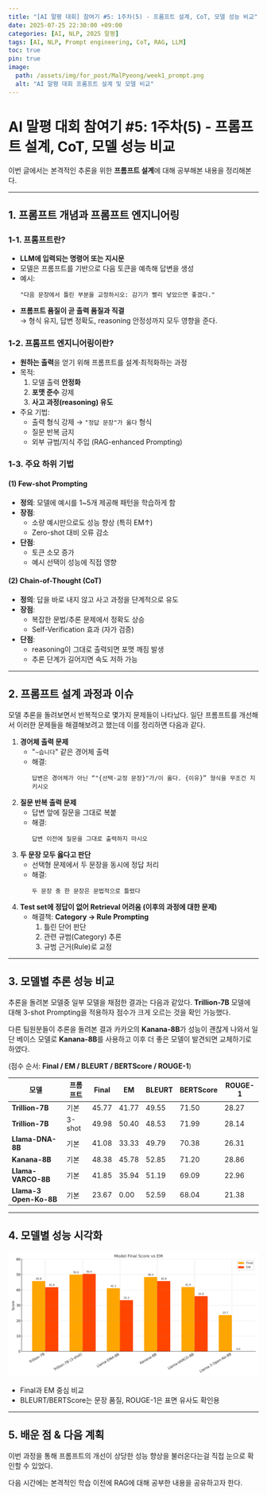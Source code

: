 ```yaml
---
title: "[AI 말평 대회] 참여기 #5: 1주차(5) - 프롬프트 설계, CoT, 모델 성능 비교"
date: 2025-07-25 22:30:00 +09:00
categories: [AI, NLP, 2025 말평]
tags: [AI, NLP, Prompt engineering, CoT, RAG, LLM]
toc: true
pin: true
image:
  path: /assets/img/for_post/MalPyeong/week1_prompt.png
  alt: "AI 말평 대회 프롬프트 설계 및 모델 비교"
---
```


# AI 말평 대회 참여기 #5: 1주차(5) - 프롬프트 설계, CoT, 모델 성능 비교

이번 글에서는 본격적인 추론을 위한 **프롬프트 설계**에 대해 공부해본 내용을 정리해본다.

---

## 1. 프롬프트 개념과 프롬프트 엔지니어링

### 1-1. 프롬프트란?
- **LLM에 입력되는 명령어 또는 지시문**
- 모델은 프롬프트를 기반으로 다음 토큰을 예측해 답변을 생성
- 예시:
  ```
  "다음 문장에서 틀린 부분을 교정하시오: 감기가 빨리 낳았으면 좋겠다."
  ```
- **프롬프트 품질이 곧 출력 품질과 직결**  
  → 형식 유지, 답변 정확도, reasoning 안정성까지 모두 영향을 준다.

### 1-2. 프롬프트 엔지니어링이란?
- **원하는 출력**을 얻기 위해 프롬프트를 설계·최적화하는 과정
- 목적:
  1. 모델 출력 **안정화**
  2. **포맷 준수** 강제
  3. **사고 과정(reasoning) 유도**
- 주요 기법:
  - 출력 형식 강제 → `"정답 문장"가 옳다` 형식
  - 질문 반복 금지
  - 외부 규범/지식 주입 (RAG-enhanced Prompting)

### 1-3. 주요 하위 기법

#### (1) Few-shot Prompting
- **정의**: 모델에 예시를 1~5개 제공해 패턴을 학습하게 함
- **장점**:
  - 소량 예시만으로도 성능 향상 (특히 EM↑)
  - Zero-shot 대비 오류 감소
- **단점**:
  - 토큰 소모 증가
  - 예시 선택이 성능에 직접 영향

#### (2) Chain-of-Thought (CoT)
- **정의**: 답을 바로 내지 않고 사고 과정을 단계적으로 유도
- **장점**:
  - 복잡한 문법/추론 문제에서 정확도 상승
  - Self-Verification 효과 (자가 검증)
- **단점**:
  - reasoning이 그대로 출력되면 포맷 깨짐 발생
  - 추론 단계가 길어지면 속도 저하 가능

---

## 2. 프롬프트 설계 과정과 이슈

모델 추론을 돌려보면서 반복적으로 몇가지 문제들이 나타났다.
일단 프롬프트를 개선해서 이러한 문제들을 해결해보려고 했는데
이를 정리하면 다음과 같다.

1. **경어체 출력 문제**
   - "`~습니다`" 같은 경어체 출력
   - 해결:  
     ```
     답변은 경어체가 아닌 “"{선택·교정 문장}"가/이 옳다. {이유}” 형식을 무조건 지키시오
     ```
2. **질문 반복 출력 문제**
   - 답변 앞에 질문을 그대로 복붙
   - 해결:  
     ```
     답변 이전에 질문을 그대로 출력하지 마시오
     ```
3. **두 문장 모두 옳다고 판단**
   - 선택형 문제에서 두 문장을 동시에 정답 처리
   - 해결:  
     ```
     두 문장 중 한 문장은 문법적으로 틀렸다
     ```
4. **Test set에 정답이 없어 Retrieval 어려움 (이후의 과정에 대한 문제)** 
   - 해결책: **Category → Rule Prompting**  
     1. 틀린 단어 판단  
     2. 관련 규범(Category) 추론  
     3. 규범 근거(Rule)로 교정

---

## 3. 모델별 추론 성능 비교

추론을 돌려본 모델중 일부 모델을 채점한 결과는 다음과 같았다.
**Trillion-7B** 모델에 대해 3-shot Prompting을 적용하자 점수가 크게 오르는 것을 확인 가능했다.

다른 팀원분들이 추론을 돌려본 결과 카카오의 **Kanana-8B**가 성능이 괜찮게 나와서 일단 베이스 모델로 **Kanana-8B**를 사용하고 이후 더 좋은 모델이 발견되면 교체하기로 하였다.

(점수 순서: **Final / EM / BLEURT / BERTScore / ROUGE-1**)

| 모델 | 프롬프트 | Final | EM | BLEURT | BERTScore | ROUGE-1 |
|------|---------|------|----|--------|----------|--------|
| **Trillion-7B** | 기본 | 45.77 | 41.77 | 49.55 | 71.50 | 28.27 |
| **Trillion-7B** | 3-shot | 49.98 | 50.40 | 48.53 | 71.99 | 28.14 |
| **Llama-DNA-8B** | 기본 | 41.08 | 33.33 | 49.79 | 70.38 | 26.31 |
| **Kanana-8B** | 기본 | 48.38 | 45.78 | 52.85 | 71.20 | 28.86 |
| **Llama-VARCO-8B** | 기본 | 41.85 | 35.94 | 51.19 | 69.09 | 22.96 |
| **Llama-3 Open-Ko-8B** | 기본 | 23.67 | 0.00 | 52.59 | 68.04 | 21.38 |

---

## 4. 모델별 성능 시각화

![모델별 성능 비교](/assets/img/for_post/MalPyeong/week1_score.png)

- Final과 EM 중심 비교
- BLEURT/BERTScore는 문장 품질, ROUGE-1은 표면 유사도 확인용

---

## 5. 배운 점 & 다음 계획

이번 과정을 통해 프롬프트의 개선이 상당한 성능 향상을 불러온다는걸 직접 눈으로 확인할 수 있었다.

다음 시간에는 본격적인 학습 이전에 RAG에 대해 공부한 내용을 공유하고자 한다.

